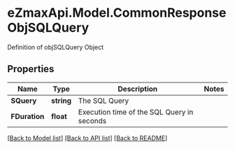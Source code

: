 # eZmaxApi.Model.CommonResponseObjSQLQuery
Definition of objSQLQuery Object

## Properties

Name | Type | Description | Notes
------------ | ------------- | ------------- | -------------
**SQuery** | **string** | The SQL Query | 
**FDuration** | **float** | Execution time of the SQL Query in seconds | 

[[Back to Model list]](../README.md#documentation-for-models) [[Back to API list]](../README.md#documentation-for-api-endpoints) [[Back to README]](../README.md)

